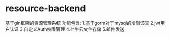 # resource-backend
基于gin框架的资源管理系统
功能包含:
1.基于gorm对于mysql的增删该查
2.jwt用户认证
3.自定义Auth权限管理
4.七牛云文件存储
5.邮件发送
